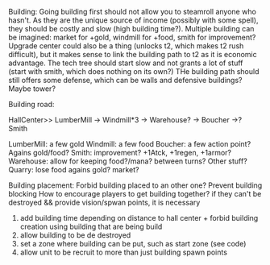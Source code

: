 Building: Going building first should not allow you to steamroll anyone who hasn't. As they are the unique source of income (possibly with some spell), they
should be costly and slow (high building time?). Multiple building can be imagined: market for +gold, windmill for +food, smith for improvement? Upgrade center
could also be a thing (unlocks t2, which makes t2 rush difficult), but it makes sense to link the building path to t2 as it is economic advantage. The tech tree
should start slow and not grants a lot of stuff (start with smith, which does nothing on its own?)
THe building path should still offers some defense, which can be walls and defensive buildings? Maybe tower?


Building road:

HallCenter>>
LumberMill	-> Windmill*3 -> Warehouse?
			-> Boucher ->? Smith
			

LumberMill: a few gold
Windmill: a few food
Boucher: a few action point? Agains gold/food?
Smith: improvement? +1Atck, +1regen, +1armor?
Warehouse: allow for keeping food?/mana? between turns? Other stuff?
Quarry: lose food agains gold?
market?

Building placement:
Forbid building placed to an other one? Prevent building blocking
How to encourage players to get building together? if they can't be destroyed && provide vision/spwan points, it is necessary
1) add building time depending on distance to hall center + forbid building creation using building that are being build
2) allow building to be de destroyed
3) set a zone where building can be put, such as start zone (see code)
4) allow unit to be recruit to more than just building spawn points
